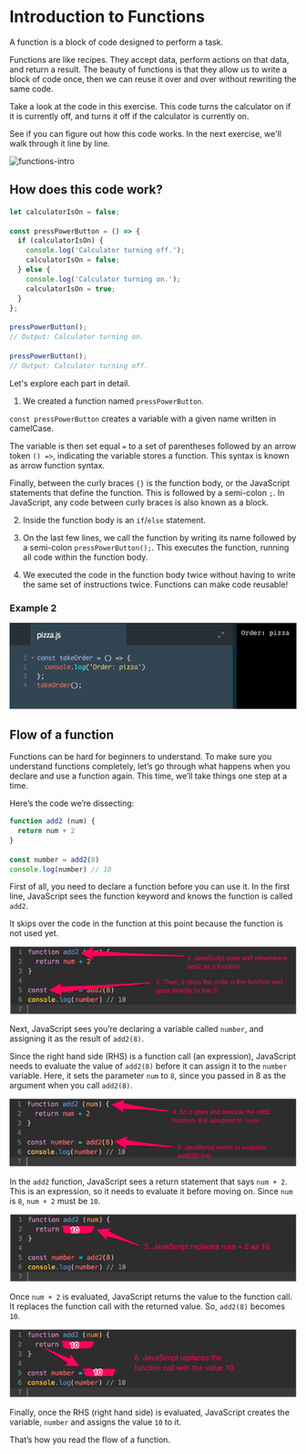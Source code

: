 # Introduction to Functions

A function is a block of code designed to perform a task.

Functions are like recipes. They accept data, perform actions on that data, and return a result. The beauty of functions is that they allow us to write a block of code once, then we can reuse it over and over without rewriting the same code.

Take a look at the code in this exercise. This code turns the calculator on if it is currently off, and turns it off if the calculator is currently on.

See if you can figure out how this code works. In the next exercise, we'll walk through it line by line.

![functions-intro](.../functions-intro.png)

## How does this code work?

```js
let calculatorIsOn = false;

const pressPowerButton = () => {
  if (calculatorIsOn) {
    console.log('Calculator turning off.');
    calculatorIsOn = false;
  } else {
    console.log('Calculator turning on.');
    calculatorIsOn = true;
  }
};

pressPowerButton();
// Output: Calculator turning on.

pressPowerButton();
// Output: Calculator turning off.
```

Let's explore each part in detail.

1. We created a function named `pressPowerButton`.

`const pressPowerButton` creates a variable with a given name written in camelCase.

The variable is then set equal `=` to a set of parentheses followed by an arrow token `() =>`, indicating the variable stores a function. This syntax is known as arrow function syntax.

Finally, between the curly braces `{}` is the function body, or the JavaScript statements that define the function. This is followed by a semi-colon `;`. In JavaScript, any code between curly braces is also known as a block.

2. Inside the function body is an `if`/`else` statement. 

3. On the last few lines, we call the function by writing its name followed by a semi-colon `pressPowerButton();`. This executes the function, running all code within the function body. 

4. We executed the code in the function body twice without having to write the same set of instructions twice. Functions can make code reusable!

### Example 2

![functions-example](../functions-example.png)

## Flow of a function

Functions can be hard for beginners to understand. To make sure you understand functions completely, let’s go through what happens when you declare and use a function again. This time, we’ll take things one step at a time.

Here’s the code we’re dissecting:

```js
function add2 (num) {
  return num + 2
}

const number = add2(8)
console.log(number) // 10
```
First of all, you need to declare a function before you can use it. In the first line, JavaScript sees the function keyword and knows the function is called `add2`.

It skips over the code in the function at this point because the function is not used yet.

![function-flow1](../function-flow1.png)

Next, JavaScript sees you’re declaring a variable called `number`, and assigning it as the result of `add2(8)`.

Since the right hand side (RHS) is a function call (an expression), JavaScript needs to evaluate the value of `add2(8)` before it can assign it to the `number` variable. Here, it sets the parameter `num` to `8`, since you passed in 8 as the argument when you call `add2(8)`.

![function-flow2](../function-flow2.png)

In the `add2` function, JavaScript sees a return statement that says `num + 2`. This is an expression, so it needs to evaluate it before moving on. Since `num` is `8`, `num + 2` must be `10`.

![function-flow3](../function-flow3.png)

Once `num + 2` is evaluated, JavaScript returns the value to the function call. It replaces the function call with the returned value. So, `add2(8)` becomes `10`.

![function-flow4](../function-flow4.png)

Finally, once the RHS (right hand side) is evaluated, JavaScript creates the variable, `number` and assigns the value `10` to it.

That’s how you read the flow of a function.

